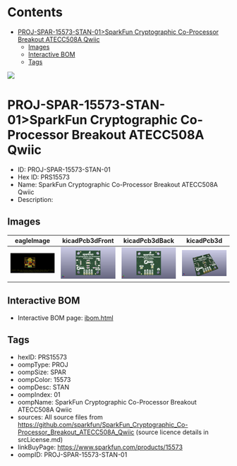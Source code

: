 



Contents
========

* [PROJ-SPAR-15573-STAN-01>SparkFun Cryptographic Co-Processor Breakout ATECC508A Qwiic](#proj-spar-15573-stan-01sparkfun-cryptographic-co-processor-breakout-atecc508a-qwiic)
	* [Images](#images)
	* [Interactive BOM](#interactive-bom)
	* [Tags](#tags)
  
![][im]
# PROJ-SPAR-15573-STAN-01>SparkFun Cryptographic Co-Processor Breakout ATECC508A Qwiic

- ID: PROJ-SPAR-15573-STAN-01
- Hex ID: PRS15573
- Name: SparkFun Cryptographic Co-Processor Breakout ATECC508A Qwiic
- Description: 

## Images
  
  

|eagleImage|kicadPcb3dFront|kicadPcb3dBack|kicadPcb3d|
| :---: | :---: | :---: | :---: |
|[![eagleImage](eagleImage_140.png)](eagleImage_.png)|[![kicadPcb3dFront](kicadPcb3dFront_140.png)](kicadPcb3dFront_.png)|[![kicadPcb3dBack](kicadPcb3dBack_140.png)](kicadPcb3dBack_.png)|[![kicadPcb3d](kicadPcb3d_140.png)](kicadPcb3d_.png)|

## Interactive BOM

- Interactive BOM page: [ibom.html](kicad/bom/ibom.html)

## Tags

- hexID: PRS15573
- oompType: PROJ
- oompSize: SPAR
- oompColor: 15573
- oompDesc: STAN
- oompIndex: 01
- oompName: SparkFun Cryptographic Co-Processor Breakout ATECC508A Qwiic
- sources: All source files from https://github.com/sparkfun/SparkFun_Cryptographic_Co-Processor_Breakout_ATECC508A_Qwiic (source licence details in srcLicense.md)
- linkBuyPage: https://www.sparkfun.com/products/15573
- oompID: PROJ-SPAR-15573-STAN-01



[im]: kicadPcb3d_450.png
